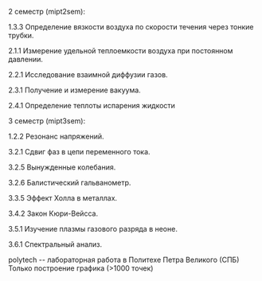  2 семестр (mipt2sem):

1.3.3 Определение вязкости воздуха по скорости течения через тонкие трубки.

2.1.1 Измерение удельной теплоемкости воздуха при постоянном давлении.

2.2.1 Исследование взаимной диффузии газов.

2.3.1 Получение и измерение вакуума.

2.4.1 Определение теплоты испарения жидкости

3 семестр (mipt3sem): 

1.2.2 Резонанс напряжений.

3.2.1 Сдвиг фаз в цепи переменного тока.

3.2.5 Вынужденные колебания.

3.2.6 Балистический гальванометр.

3.3.5 Эффект Холла в металлах.

3.4.2 Закон Кюри-Вейсса.

3.5.1 Изучение плазмы газового разряда в неоне.

3.6.1 Спектральный анализ.

polytech -- лабораторная работа в Политехе Петра Великого (СПБ)
Только построение графика (>1000 точек)
